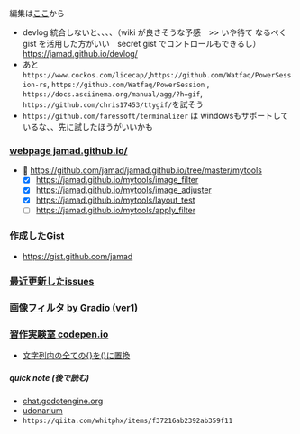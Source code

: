 <link rel="stylesheet" type="text/css" href="/assets/css/styles.css" />

編集は[ここ](https://github.com/jamad/jamad/edit/main/README.md)から



* devlog 統合しないと、、、、（wiki が良さそうな予感　>> いや待て なるべく gist を活用した方がいい　secret gist でコントロールもできるし）　https://jamad.github.io/devlog/
* あと　`https://www.cockos.com/licecap/`,`https://github.com/Watfaq/PowerSession-rs`,  `https://github.com/Watfaq/PowerSession` , `https://docs.asciinema.org/manual/agg/?h=gif`, `https://github.com/chris17453/ttygif/`を試そう
* `https://github.com/faressoft/terminalizer` は windowsもサポートしているな、、先に試したほうがいいかも

### [webpage jamad.github.io/](https://jamad.github.io/)

* 🌱 https://github.com/jamad/jamad.github.io/tree/master/mytools
  * [x] https://jamad.github.io/mytools/image_filter
  * [x] https://jamad.github.io/mytools/image_adjuster
  * [x] https://jamad.github.io/mytools/layout_test
  * [ ] https://jamad.github.io/mytools/apply_filter

### 作成したGist
* https://gist.github.com/jamad

### [最近更新したissues](https://github.com/jamad/practicePython/issues?q=is%3Aissue+is%3Aopen+sort%3Aupdated-desc)

### [画像フィルタ by Gradio (ver1)](https://huggingface.co/spaces/juyam/image_adjuster)

### [習作実験室 codepen.io](https://codepen.io/your-work/)
 * [文字列内の全ての{}を()に置換](https://codepen.io/jamad/pen/NWmwpVm)


<!--
**jamad/jamad** is a ✨ _special_ ✨ repository because its `README.md` (this file) appears on your GitHub profile.
-->

##### quick note (後で読む)
* [chat.godotengine.org](https://chat.godotengine.org/channel/announcements) 
* [udonarium](https://github.com/TK11235/udonarium)
* `https://qiita.com/whitphx/items/f37216ab2392ab359f11`
